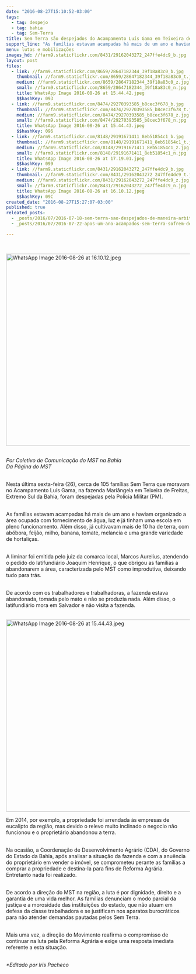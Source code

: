 ```yaml
---
date: "2016-08-27T15:10:52-03:00"
tags:
  - tag: despejo
  - tag: bahia
  - tag: Sem-Terra
title: Sem Terra são despejados do Acampamento Luís Gama em Teixeira de Freitas
support_line: "As famílias estavam acampadas há mais de um ano e haviam organizado a área ocupada com fornecimento de água, luz e já tinham uma escola em pleno funcionamento"
menu: lutas e mobilizações
images_hd: //farm9.staticflickr.com/8431/29162043272_247ffe4dc9_b.jpg
layout: post
files:
  - link: //farm9.staticflickr.com/8659/28647182344_39f18a83c0_b.jpg
    thumbnail: //farm9.staticflickr.com/8659/28647182344_39f18a83c0_t.jpg
    medium: //farm9.staticflickr.com/8659/28647182344_39f18a83c0_z.jpg
    small: //farm9.staticflickr.com/8659/28647182344_39f18a83c0_n.jpg
    title: WhatsApp Image 2016-08-26 at 15.44.42.jpeg
    $$hashKey: 093
  - link: //farm9.staticflickr.com/8474/29270393585_b8cec3f678_b.jpg
    thumbnail: //farm9.staticflickr.com/8474/29270393585_b8cec3f678_t.jpg
    medium: //farm9.staticflickr.com/8474/29270393585_b8cec3f678_z.jpg
    small: //farm9.staticflickr.com/8474/29270393585_b8cec3f678_n.jpg
    title: WhatsApp Image 2016-08-26 at 15.44.43.jpeg
    $$hashKey: 096
  - link: //farm9.staticflickr.com/8148/29191671411_8eb51854c1_b.jpg
    thumbnail: //farm9.staticflickr.com/8148/29191671411_8eb51854c1_t.jpg
    medium: //farm9.staticflickr.com/8148/29191671411_8eb51854c1_z.jpg
    small: //farm9.staticflickr.com/8148/29191671411_8eb51854c1_n.jpg
    title: WhatsApp Image 2016-08-26 at 17.19.01.jpeg
    $$hashKey: 099
  - link: //farm9.staticflickr.com/8431/29162043272_247ffe4dc9_b.jpg
    thumbnail: //farm9.staticflickr.com/8431/29162043272_247ffe4dc9_t.jpg
    medium: //farm9.staticflickr.com/8431/29162043272_247ffe4dc9_z.jpg
    small: //farm9.staticflickr.com/8431/29162043272_247ffe4dc9_n.jpg
    title: WhatsApp Image 2016-08-26 at 16.10.12.jpeg
    $$hashKey: 09C
created_date: "2016-08-27T15:27:07-03:00"
published: true
releated_posts:
  - _posts/2016/07/2016-07-18-sem-terra-sao-despejados-de-maneira-arbitraria-no-oeste-baiano.md
  - _posts/2016/07/2016-07-22-apos-um-ano-acampados-sem-terra-sofrem-despejo-no-extremo-sul-baiano.md

---
```

<p>&nbsp;</p>

<p><img alt="WhatsApp Image 2016-08-26 at 16.10.12.jpeg" height="525" src="//farm9.staticflickr.com/8431/29162043272_247ffe4dc9_b.jpg" width="700" /></p>

<p><br />
<em>Por Coletivo de Comunica&ccedil;&atilde;o do MST na Bahia<br />
Da P&aacute;gina do MST</em></p>

<p><br />
Nesta &uacute;ltima sexta-feira (26), cerca de 105 fam&iacute;lias Sem Terra que moravam no Acampamento Lu&iacute;s Gama, na fazenda Mari&acirc;ngela em Teixeira de Freitas, Extremo Sul da Bahia, foram despejadas pela Pol&iacute;cia Militar (PM).</p>

<p><br />
As fam&iacute;lias estavam acampadas h&aacute; mais de um ano e haviam organizado a &aacute;rea ocupada com fornecimento de &aacute;gua, luz e j&aacute; tinham uma escola em pleno funcionamento. Al&eacute;m disso, j&aacute; cultivavam mais de 10 ha de terra, com ab&oacute;bora, feij&atilde;o, milho, banana, tomate, melancia e uma grande variedade de hortali&ccedil;as.</p>

<p><br />
A liminar foi emitida pelo juiz da comarca local, Marcos Aurelius, atendendo o pedido do latifundi&aacute;rio Joaquim Henrique, o que obrigou as fam&iacute;lias a abandonarem a &aacute;rea, caracterizada pelo MST como improdutiva, deixando tudo para tr&aacute;s.</p>

<p><br />
De acordo com os trabalhadores e trabalhadoras, a fazenda estava abandonada, tomada pelo mato e n&atilde;o se produzia nada. Al&eacute;m disso, o latifundi&aacute;rio mora em Salvador e n&atilde;o visita a fazenda.<br />
&nbsp;</p>

<p><img alt="WhatsApp Image 2016-08-26 at 15.44.43.jpeg" height="525" src="//farm9.staticflickr.com/8474/29270393585_b8cec3f678_b.jpg" width="700" /></p>

<p>Em 2014, por exemplo, a propriedade foi arrendada &agrave;s empresas de eucalipto da regi&atilde;o, mas devido o relevo muito inclinado o negocio n&atilde;o funcionou e o propriet&aacute;rio abandonou a terra.</p>

<p><br />
Na ocasi&atilde;o, a Coordena&ccedil;&atilde;o de Desenvolvimento Agr&aacute;rio (CDA), do Governo do Estado da Bahia, ap&oacute;s analisar a situa&ccedil;&atilde;o da fazenda e com a anu&ecirc;ncia do propriet&aacute;rio em vender o im&oacute;vel, se comprometeu perante as fam&iacute;lias a comprar a propriedade e destina-la para fins de Reforma Agr&aacute;ria. Entretanto nada foi realizado.</p>

<p><br />
De acordo a dire&ccedil;&atilde;o do MST na regi&atilde;o, a luta &eacute; por dignidade, direito e a garantia de uma vida melhor. As fam&iacute;lias denunciam o modo parcial da justi&ccedil;a e a morosidade das institui&ccedil;&otilde;es do estado, que n&atilde;o atuam em defesa da classe trabalhadora e se justificam nos aparatos burocr&aacute;ticos para n&atilde;o atender demandas pautadas pelos Sem Terra.</p>

<p><br />
Mais uma vez, a dire&ccedil;&atilde;o do Movimento reafirma o compromisso de continuar na luta pela Reforma Agr&aacute;ria e exige uma resposta imediata referente a esta situa&ccedil;&atilde;o.</p>

<p><br />
<em>*Editado por Iris Pacheco</em></p>
